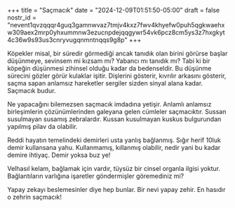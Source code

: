 +++
title = "Saçmacık"
date = "2024-12-09T01:51:50-05:00"
draft = false
nostr_id = "nevent1qvzqqqr4guq3gamnwvaz7tmjv4kxz7fwv4khyefw0puh5qgkwaehxw309aex2mrp0yhxummnw3ezucnpdejqqgywr54vk6pcz8cm5ys3z7hxgkyt4c36w9s93us3cnryvugqnmntnqqs9g8p"
+++

Köpekler misal, bir süredir görmediği ancak tanıdık olan birini görürse başlar düşünmeye, sevinsem mi kızsam mı? Yabancı mı tanıdık mı? Tabi ki bir köpeğin düşünmesi zihinsel olduğu kadar da bedenseldir. Bu düşünme sürecini gözler görür kulaklar işitir. Dişlerini gösterir, kıvrılır arkasını gösterir, saçma sapan anlamsız hareketler sergiler sizden sinyal alana kadar.
Saçmacık budur.

Ne yapacağını bilemezsen saçmacık imdadına yetişir. Anlamlı anlamsız birleşimlerin çözünümlerinden galeyana gelen cümleler saçmacıktır. Sussan susulmayan susamış zebralardır. Kussan kusulmayan kuskus bulgurundan yapılmış pilav da olabilir.

Reddi hayatın temelindeki demirleri usta yanlış bağlanmış. Sığır herif 10luk demir kullansana yahu. Kullanmamış, kıllanmış olabilir, nedir yani bu kadar demire ihtiyaç. Demir yoksa buz ye!

Velhasıl kelam, bağlamak için vardır, tüysüz bir cinsel organla ilgisi yoktur. Bağlantıların varlığına işaretler göndermişler göremediniz mi?

Yapay zekayı beslemesinler diye hep bunlar. Bir nevi yapay zehir. En hasıdır o zehrin saçmacık!
